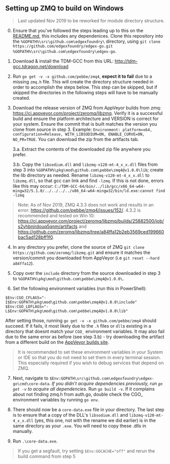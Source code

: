 ## Setting up ZMQ to build on Windows

> Last updated Nov 2019 to be reworked for module directory structure.

0. Ensure that you've followed the steps leading up to this on the [README.md](README.md), this includes any dependenices. Clone this repository into the `%GOPATH%\src\github.com\edgexfoundry\` directory, using `git clone https://github.com/edgexfoundry/edgex-go.git %GOPATH%\src\github.com\edgexfoundry\edgex-go`.

1. Download & install the TDM-GCC from this URL: http://tdm-gcc.tdragon.net/download

2. Run `go get -v -x github.com/pebbe/zmq4`, **expect it to fail** due to a missing `zmq.h` file. This will create the directory structure needed in order to accomplish the steps below. This step can be skipped, but if skipped the directories in the following steps will have to be manually created.

3. Download the release version of ZMQ from AppVeyor builds from zmq: https://ci.appveyor.com/project/zeromq/libzmq. Verify it is a successful build and ensure  the platform architecture and VERSION is correct for your system.  Ensure the commit that is built matches the version you clone from source in step 3. Example: `Environment: platform=x64, configuration=Release, WITH_LIBSODIUM=ON, ENABLE_CURVE=ON, NO_PR=TRUE`. You can download the zip from the artifacts tab.

    3.a. Extract the contents of the downloaded zip file anywhere you prefer.

    3.b. Copy the `libsodium.dll` and `libzmq-v120-mt-4_x_x.dll` files from step 3 into `%GOPATH%\pkg\mod\github.com\pebbe\zmq4@v1.0.0\lib`; create the lib directory as needed. Rename `libzmq-v120-mt-4_x_x.dll` to `libzmq.dll`, so that gcc can link and find `-lzmq`. If this is not done, errors like this may occur: `C:/TDM-GCC-64/bin/../lib/gcc/x86_64-w64-mingw32/5.1.0/../../../../x86_64-w64-mingw32/bin/ld.exe:cannot find -lzmq`

> Note: As of Nov 2019, ZMQ 4.3.3 does not work and results in an error: https://github.com/pebbe/zmq4/issues/152/. 4.3.2 is recommended and tested on Win 10:
https://ci.appveyor.com/project/zeromq/libzmq/builds/25882500/job/s2yhbnjrdouq5qnm/artifacts
and
https://github.com/zeromq/libzmq/tree/a84ffa12b2eb3569ced199660bac5ad128bff1f0. 

4. In any directory you prefer, clone the source of ZMQ `git clone https://github.com/zeromq/libzmq.git` and ensure it matches the version/commit you downloaded from AppVeyor (i.e `git reset --hard a84ffa12`).

5. Copy over the `include` directory from the source downloaded in step 3 to  `%GOPATH%\pkg\mod\github.com\pebbe\zmq4@v1.0.0\`.

6. Set the following environment variables (run this in PowerShell):

```
$Env:CGO_CFLAGS="-I$Env:GOPATH\pkg\mod\github.com\pebbe\zmq4@v1.0.0\include"
$Env:CGO_LDFLAGS="-L$Env:GOPATH\pkg\mod\github.com\pebbe\zmq4@v1.0.0\lib"
```

After setting those, running `go get -v -x github.com/pebbe/zmq4` should succeed. If it fails, it most likely due to the `.h` files or `dll`s existing in a directory that doesnt match your `CGO_` environment variables. It may also fail due to the same error as before (see step 3.b) - try downloading the artifact from a different build on the [AppVeyor builds site](https://ci.appveyor.com/project/zeromq/libzmq).

> It is recommended to set these environment variables in your System or IDE so that you do not need to set them in every terminal session. This especially required if you wish to debug services that depend on ZMQ. 

7. Next, navigate to `$Env:GOPATH\src\github.com\edgexfoundry\edgex-go\cmd\core-data`. *If you didn't acquire dependencies previously, run `go get -v` to acquire all dependencies*. Run `go build -v`. If it complains about not finding zmq.h from auth.go, double check the CGO_ environment variables by running `go env`.

8. There should now be a `core-data.exe` file in your directory. The last step is to ensure that a copy of the DLL's `libsodium.dll` and `libzmq-v120-mt-4_x_x.dll` (yes, this one, not with the rename we did earlier) is in the same directory as your `.exe`. You will need to copy these .dlls in manually. 

9. Run `.\core-data.exe`.

> If you get a segfault, try setting `$Env:GOCACHE="off"` and rerun the build command from step 5